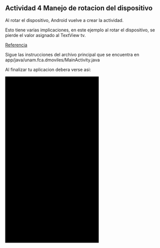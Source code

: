 ## Actividad 4 Manejo de rotacion del dispositivo

Al rotar el dispositivo, Android vuelve a crear la actividad.

Esto tiene varias implicaciones, en este ejemplo al rotar el dispositivo, se pierde el valor asignado al TextView tv.

[Referencia](https://developer.android.com/guide/components/activities/activity-lifecycle)

Sigue las instrucciones del archivo principal que se encuentra en app/java/unam.fca.dmoviles/MainActivity.java

Al finalizar tu aplicacion debera verse asi:

<img src="https://github.com/tiempor3al/recursos_fca_dispositivos_moviles/blob/master/images/actividad_4.gif" width="300">